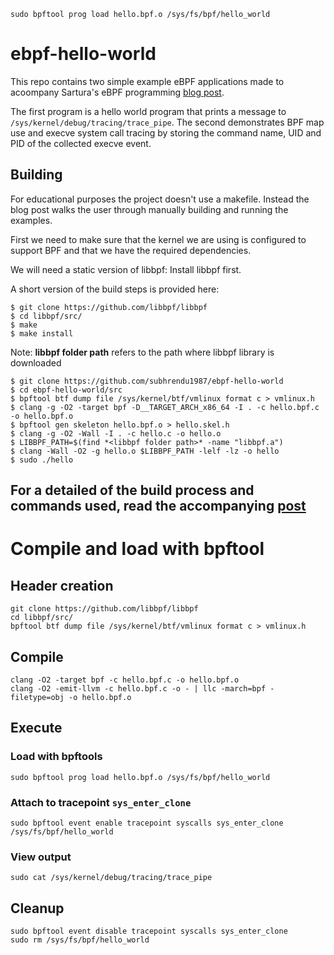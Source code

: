 ```
sudo bpftool prog load hello.bpf.o /sys/fs/bpf/hello_world
```

# ebpf-hello-world

This repo contains two simple example eBPF applications made to acoompany Sartura's eBPF programming [blog post](https://www.sartura.hr/blog/simple-ebpf-core-application/).

The first program is a hello world program that prints a message to `/sys/kernel/debug/tracing/trace_pipe`.
The second demonstrates BPF map use and execve system call tracing by storing the command name, UID and PID of the collected execve event.

## Building
For educational purposes the project doesn't use a makefile. Instead the blog post walks the user through manually building and running the examples.

First we need to make sure that the kernel we are using is configured to support BPF and that we have the required dependencies.

We will need a static version of libbpf:
Install libbpf first.
 
A short version of the build steps is provided here:
```
$ git clone https://github.com/libbpf/libbpf
$ cd libbpf/src/
$ make
$ make install
```
Note: **libbpf folder path** refers to the path where libbpf library is downloaded

```
$ git clone https://github.com/subhrendu1987/ebpf-hello-world
$ cd ebpf-hello-world/src
$ bpftool btf dump file /sys/kernel/btf/vmlinux format c > vmlinux.h
$ clang -g -O2 -target bpf -D__TARGET_ARCH_x86_64 -I . -c hello.bpf.c -o hello.bpf.o
$ bpftool gen skeleton hello.bpf.o > hello.skel.h
$ clang -g -O2 -Wall -I . -c hello.c -o hello.o
$ LIBBPF_PATH=$(find *<libbpf folder path>* -name "libbpf.a")
$ clang -Wall -O2 -g hello.o $LIBBPF_PATH -lelf -lz -o hello
$ sudo ./hello
```
For a detailed of the build process and commands used, read the accompanying [post](https://www.sartura.hr/blog/simple-ebpf-core-application/)
---------------------------------------------------------------------------------------------
# Compile and load with bpftool
## Header creation
```
git clone https://github.com/libbpf/libbpf
cd libbpf/src/
bpftool btf dump file /sys/kernel/btf/vmlinux format c > vmlinux.h
```
## Compile
```
clang -O2 -target bpf -c hello.bpf.c -o hello.bpf.o
clang -O2 -emit-llvm -c hello.bpf.c -o - | llc -march=bpf -filetype=obj -o hello.bpf.o
```
## Execute
### Load with bpftools
```
sudo bpftool prog load hello.bpf.o /sys/fs/bpf/hello_world
```
### Attach to tracepoint `sys_enter_clone`
```
sudo bpftool event enable tracepoint syscalls sys_enter_clone /sys/fs/bpf/hello_world
```
### View output
```
sudo cat /sys/kernel/debug/tracing/trace_pipe
```
## Cleanup
```
sudo bpftool event disable tracepoint syscalls sys_enter_clone
sudo rm /sys/fs/bpf/hello_world
```
